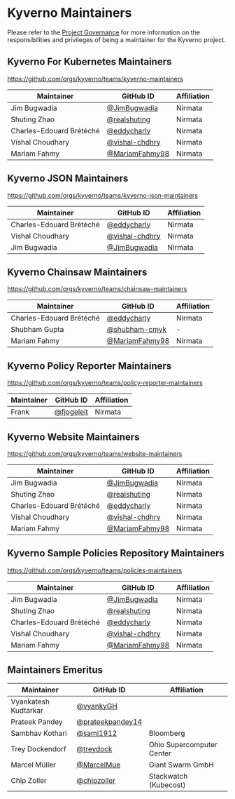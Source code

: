 # Kyverno Maintainers

Please refer to the [Project Governance](https://kyverno.io/community/#project-governance) for more information on the responsibilities and privileges of being a maintainer for the Kyverno project.

## Kyverno For Kubernetes Maintainers

https://github.com/orgs/kyverno/teams/kyverno-maintainers

| Maintainer               | GitHub ID                                              | Affiliation               |
|--------------------------|--------------------------------------------------------|---------------------------|
| Jim Bugwadia             | [@JimBugwadia](https://github.com/JimBugwadia)         | Nirmata                   |
| Shuting Zhao             | [@realshuting](https://github.com/realshuting)         | Nirmata                   |
| Charles-Edouard Brétéché | [@eddycharly](https://github.com/eddycharly)           | Nirmata                   |
| Vishal Choudhary         | [@vishal-chdhry](https://github.com/vishal-chdhry)     | Nirmata                   |
| Mariam Fahmy             | [@MariamFahmy98](https://github.com/MariamFahmy98)     | Nirmata                   |          

## Kyverno JSON Maintainers

https://github.com/orgs/kyverno/teams/kyverno-json-maintainers

| Maintainer               | GitHub ID                                              | Affiliation               |
|--------------------------|--------------------------------------------------------|---------------------------|
| Charles-Edouard Brétéché | [@eddycharly](https://github.com/eddycharly)           | Nirmata                   |
| Vishal Choudhary         | [@vishal-chdhry](https://github.com/vishal-chdhry)     | Nirmata                   |
| Jim Bugwadia             | [@JimBugwadia](https://github.com/JimBugwadia)         | Nirmata                   |

## Kyverno Chainsaw Maintainers

https://github.com/orgs/kyverno/teams/chainsaw-maintainers

| Maintainer               | GitHub ID                                              | Affiliation               |
|--------------------------|--------------------------------------------------------|---------------------------|
| Charles-Edouard Brétéché | [@eddycharly](https://github.com/eddycharly)           | Nirmata                   |
| Shubham Gupta            | [@shubham-cmyk](https://github.com/shubham-cmyk)       | -                         |
| Mariam Fahmy             | [@MariamFahmy98](https://github.com/MariamFahmy98)     | Nirmata            


## Kyverno Policy Reporter Maintainers

https://github.com/orgs/kyverno/teams/policy-reporter-maintainers

| Maintainer               | GitHub ID                                              | Affiliation               |
|--------------------------|--------------------------------------------------------|---------------------------|
| Frank | [@fjogeleit](https://github.com/fjogeleit)           | Nirmata



## Kyverno Website Maintainers

https://github.com/orgs/kyverno/teams/website-maintainers

| Maintainer               | GitHub ID                                              | Affiliation               |
|--------------------------|--------------------------------------------------------|---------------------------|
| Jim Bugwadia             | [@JimBugwadia](https://github.com/JimBugwadia)         | Nirmata                   |
| Shuting Zhao             | [@realshuting](https://github.com/realshuting)         | Nirmata                   |
| Charles-Edouard Brétéché | [@eddycharly](https://github.com/eddycharly)           | Nirmata                   |
| Vishal Choudhary         | [@vishal-chdhry](https://github.com/vishal-chdhry)     | Nirmata                   |
| Mariam Fahmy             | [@MariamFahmy98](https://github.com/MariamFahmy98)     | Nirmata            

## Kyverno Sample Policies Repository Maintainers

https://github.com/orgs/kyverno/teams/policies-maintainers


| Maintainer               | GitHub ID                                              | Affiliation               |
|--------------------------|--------------------------------------------------------|---------------------------|
| Jim Bugwadia             | [@JimBugwadia](https://github.com/JimBugwadia)         | Nirmata                   |
| Shuting Zhao             | [@realshuting](https://github.com/realshuting)         | Nirmata                   |
| Charles-Edouard Brétéché | [@eddycharly](https://github.com/eddycharly)           | Nirmata                   |
| Vishal Choudhary         | [@vishal-chdhry](https://github.com/vishal-chdhry)     | Nirmata                   |
| Mariam Fahmy             | [@MariamFahmy98](https://github.com/MariamFahmy98)     | Nirmata  



## Maintainers Emeritus

| Maintainer               | GitHub ID                                              | Affiliation               |
|--------------------------|--------------------------------------------------------|---------------------------|
| Vyankatesh Kudtarkar     | [@vyankyGH](https://github.com/vyankyGH)               |                           |
| Prateek Pandey           | [@prateekpandey14](https://github.com/prateekpandey14) |                           |
| Sambhav Kothari          | [@samj1912](https://github.com/samj1912)               | Bloomberg                 |
| Trey Dockendorf          | [@treydock](https://github.com/treydock)               | Ohio Supercomputer Center |
| Marcel Müller            | [@MarcelMue](https://github.com/MarcelMue)             | Giant Swarm GmbH          |
| Chip Zoller              | [@chipzoller](https://github.com/chipzoller)           | Stackwatch (Kubecost)     |